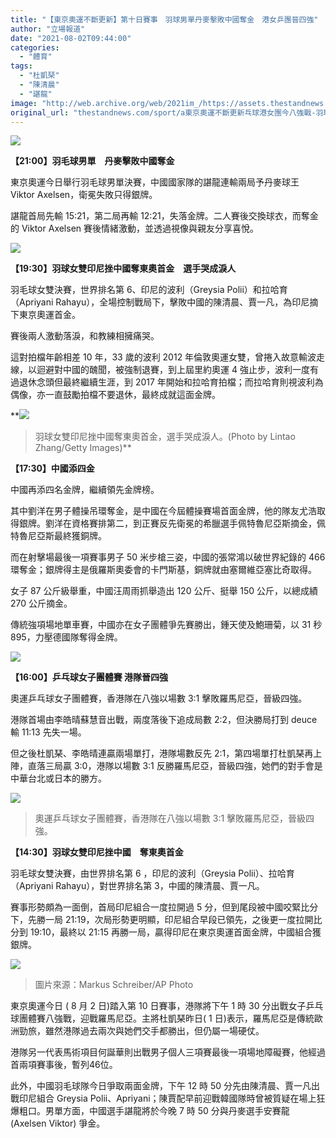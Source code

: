 ```yaml
---
title: "【東京奧運不斷更新】第十日賽事　羽球男單丹麥擊敗中國奪金　港女乒團晉四強"
author: "立場報道"
date: "2021-08-02T09:44:00"
categories:
  - "體育"
tags:
  - "杜凱琹"
  - "陳清晨"
  - "諶龍"
image: "http://web.archive.org/web/2021im_/https://assets.thestandnews.com/media/photos/20210802-01.png"
original_url: "thestandnews.com/sport/a東京奧運不斷更新乓球港女團今八強戰-羽球女雙中國陳賈配爭金"
---
```

![](http://web.archive.org/web/2021im_/https://assets.thestandnews.com/media/photos/20210802-01.png)

**【21:00】羽毛球男單　丹麥擊敗中國奪金**

東京奧運今日舉行羽毛球男單決賽，中國國家隊的諶龍連輸兩局予丹麥球王 Viktor Axelsen，衛冕失敗只得銀牌。

諶龍首局先輸 15:21，第二局再輸 12:21，失落金牌。二人賽後交換球衣，而奪金的 Viktor Axelsen 賽後情緒激動，並透過視像與親友分享喜悅。

![](http://web.archive.org/web/2021im_/https://assets.thestandnews.com/media/photos/229140373_4402713999814186_3667584896155988554_n.jpg)

**【19:30】羽球女雙印尼挫中國奪東奧首金　選手哭成淚人**

羽毛球女雙決賽，世界排名第 6、印尼的波利（Greysia Polii）和拉哈育（Apriyani Rahayu），全場控制戰局下，擊敗中國的陳清晨、賈一凡，為印尼摘下東京奧運首金。

賽後兩人激動落淚，和教練相擁痛哭。

這對拍檔年齡相差 10 年，33 歲的波利 2012 年倫敦奧運女雙，曾捲入故意輸波走線，以迴避對中國的醜聞，被強制退賽，到上屆里約奧運 4 強止步，波利一度有過退休念頭但最終繼續生涯，到 2017 年開始和拉哈育拍檔；而拉哈育則視波利為偶像，亦一直鼓勵拍檔不要退休，最終成就這面金牌。

**![](http://web.archive.org/web/2021im_/https://assets.thestandnews.com/media/photos/225602939_4402396413179278_6728538482594765586_n.jpg)
> 羽球女雙印尼挫中國奪東奧首金，選手哭成淚人。(Photo by Lintao Zhang/Getty Images)**

**【17:30】中國添四金**

中國再添四名金牌，繼續領先金牌榜。

其中劉洋在男子體操吊環奪金，是中國在今屆體操賽場首面金牌，他的隊友尤浩取得銀牌。劉洋在資格賽排第二，到正賽反先衛冕的希臘選手佩特魯尼亞斯摘金，佩特魯尼亞斯最終獲銅牌。

而在射擊場最後一項賽事男子 50 米步槍三姿，中國的張常鴻以破世界紀錄的 466 環奪金；銀牌得主是俄羅斯奧委會的卡門斯基，銅牌就由塞爾維亞塞比奇取得。

女子 87 公斤級舉重，中國汪周雨抓舉造出 120 公斤、挺舉 150 公斤，以總成績 270 公斤摘金。

傳統強項場地單車賽，中國亦在女子團體爭先賽勝出，鍾天使及鮑珊菊，以 31 秒 895，力壓德國隊奪得金牌。

![](http://web.archive.org/web/2021im_/https://assets.thestandnews.com/media/photos/229602424_4402188859866700_1759029052601281492_n.jpg)

**【16:00】乒乓球女子團體賽 港隊晉四強**

奧運乒乓球女子團體賽，香港隊在八強以場數 3:1 擊敗羅馬尼亞，晉級四強。

港隊首場由李皓晴蘇慧音出戰，兩度落後下追成局數 2:2，但決勝局打到 deuce 輸 11:13 先失一場。

但之後杜凱琹、李皓晴連贏兩場單打，港隊場數反先 2:1，第四場單打杜凱琹再上陣，直落三局贏 3:0，港隊以場數 3:1 反勝羅馬尼亞，晉級四強，她們的對手會是中華台北或日本的勝方。

![](http://web.archive.org/web/2021im_/https://assets.thestandnews.com/media/photos/230752438_4402007079884878_6333525597715878913_n.jpg)
> 奧運乒乓球女子團體賽，香港隊在八強以場數 3:1 擊敗羅馬尼亞，晉級四強。

**【14:30】羽球女雙印尼挫中國　奪東奧首金**

羽毛球女雙決賽，由世界排名第 6 ，印尼的波利（Greysia Polii）、拉哈育（Apriyani Rahayu），對世界排名第 3，中國的陳清晨、賈一凡。

賽事形勢頗為一面倒，首局印尼組合一度拉開過 5 分，但到尾段被中國咬緊比分下，先勝一局 21:19，次局形勢更明顯，印尼組合早段已領先，之後更一度拉開比分到 19:10，最終以 21:15 再勝一局，贏得印尼在東京奧運首面金牌，中國組合獲銀牌。

![](http://web.archive.org/web/2021im_/https://assets.thestandnews.com/media/photos/231010122_4401820473236872_1372312113370877667_n.jpg)
> 圖片來源：Markus Schreiber/AP Photo

東京奧運今日 ( 8 月 2 日)踏入第 10 日賽事，港隊將下午 1 時 30 分出戰女子乒乓球團體賽八強戰，迎戰羅馬尼亞。主將杜凱琹昨日( 1 日)表示，羅馬尼亞是傳統歐洲勁旅，雖然港隊過去兩次與她們交手都勝出，但仍屬一場硬仗。

港隊另一代表馬術項目何誕華則出戰男子個人三項賽最後一項場地障礙賽，他經過首兩項賽事後，暫列46位。

此外，中國羽毛球隊今日爭取兩面金牌，下午 12 時 50 分先由陳清晨、賈一凡出戰印尼組合 Greysia Polii、Apriyani；陳賈配早前迎戰韓國隊時曾被質疑在場上狂爆粗口。男單方面，中國選手諶龍將於今晚 7 時 50 分與丹麥選手安賽龍 (Axelsen Viktor) 爭金。